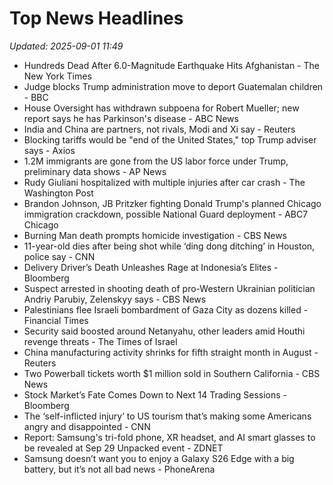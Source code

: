 # Top News Headlines

_Updated: 2025-09-01 11:49_

- Hundreds Dead After 6.0-Magnitude Earthquake Hits Afghanistan - The New York Times
- Judge blocks Trump administration move to deport Guatemalan children - BBC
- House Oversight has withdrawn subpoena for Robert Mueller; new report says he has Parkinson's disease - ABC News
- India and China are partners, not rivals, Modi and Xi say - Reuters
- Blocking tariffs would be "end of the United States," top Trump adviser says - Axios
- 1.2M immigrants are gone from the US labor force under Trump, preliminary data shows - AP News
- Rudy Giuliani hospitalized with multiple injuries after car crash - The Washington Post
- Brandon Johnson, JB Pritzker fighting Donald Trump's planned Chicago immigration crackdown, possible National Guard deployment - ABC7 Chicago
- Burning Man death prompts homicide investigation - CBS News
- 11-year-old dies after being shot while ‘ding dong ditching’ in Houston, police say - CNN
- Delivery Driver’s Death Unleashes Rage at Indonesia’s Elites - Bloomberg
- Suspect arrested in shooting death of pro-Western Ukrainian politician Andriy Parubiy, Zelenskyy says - CBS News
- Palestinians flee Israeli bombardment of Gaza City as dozens killed - Financial Times
- Security said boosted around Netanyahu, other leaders amid Houthi revenge threats - The Times of Israel
- China manufacturing activity shrinks for fifth straight month in August - Reuters
- Two Powerball tickets worth $1 million sold in Southern California - CBS News
- Stock Market’s Fate Comes Down to Next 14 Trading Sessions - Bloomberg
- The ‘self-inflicted injury’ to US tourism that’s making some Americans angry and disappointed - CNN
- Report: Samsung's tri-fold phone, XR headset, and AI smart glasses to be revealed at Sep 29 Unpacked event - ZDNET
- Samsung doesn’t want you to enjoy a Galaxy S26 Edge with a big battery, but it’s not all bad news - PhoneArena